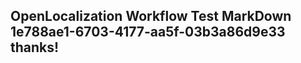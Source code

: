 <properties
ms.topic="hero-topic"
ms.test1="hero-topic"
ms.test2="test"/>

## OpenLocalization Workflow Test MarkDown 1e788ae1-6703-4177-aa5f-03b3a86d9e33 thanks!
